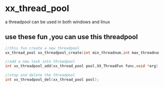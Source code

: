 # xx_thread_pool
a threadpool can be used in both windows and linux

## use these fun ,you can use this threadpool
```cpp
//this fun create a new threadpool   
xx_thread_pool xx_threadpool_create(int min_threadnum,int max_threadnum);   
 
//add a new task into threadpool   
int xx_threadpool_add(xx_thread_pool pool,XX_ThreadFun func,void *arg);  
 
//stop and delete the threadpool   
int xx_threadpool_del(xx_thread_pool pool);   
```
